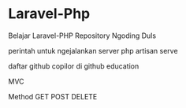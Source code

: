 # Laravel-Php
Belajar Laravel-PHP Repository Ngoding Duls <br>

perintah untuk ngejalankan server php artisan serve <br>

daftar github copilor di github education <br>

MVC 

Method
GET 
POST 
DELETE